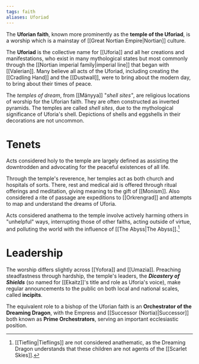 ```yaml
---
tags: faith
aliases: Uforiad
---
```


The **Uforian faith**, known more prominently as the **temple of the Uforiad**, is a worship which is a mainstay of [[Great Nortian Empire|Nortian]] culture. 

The **Uforiad** is the collective name for [[Uforia]] and all her creations and manifestations, who exist in many mythological states but most commonly through the [[Nortian imperial family|imperial line]] that began with [[Valerian]]. Many believe all acts of the Uforiad, including creating the [[Cradling Hand]] and the [[Dustwall]], were to bring about the modern day, to bring about their times of peace.

The *temples of dream*, from [[Mänyya]] "*shell sites"*, are religious locations of worship for the Uforian faith. They are often constructed as inverted pyramids. The temples are called *shell sites*, due to the mythological significance of Uforia's shell. Depictions of shells and eggshells in their decorations are not uncommon.

# Tenets
Acts considered holy to the temple are largely defined as assisting the downtrodden and advocating for the peaceful existences of all life. 

Through the temple's reverence, her temples act as both church and hospitals of sorts. There, rest and medical aid is offered through ritual offerings and meditation, giving meaning to the gift of [[Monism]]. Also considered a rite of passage are expeditions to [[Orkrengrad]] and attempts to map and understand the dreams of Uforia.

Acts considered anathema to the temple involve actively harming others in "unhelpful" ways, interrupting those of other faiths, acting outside of virtue, and polluting the world with the influence of [[The Abyss|The Abyss]].[^1]

# Leadership
The worship differs slightly across [[Yofora]] and [[Umazia]]. Preaching steadfastness through hardship, the temple's leaders, the ***Dicastery of Shields*** (so named for [[Ekaitz]]'s title and role as Uforia's voice), make regular announcements to the public on both local and national scales, called **incipits**.

The equivalent role to a bishop of the Uforian faith is an **Orchestrator of the Dreaming Dragon**, with the Empress and [[Successor (Nortia)|Successor]] both known as **Prime Orchestrators**, serving an important ecclesiastic position.

[^1]: [[Tiefling|Tieflings]] are not considered anathematic, as the Dreaming Dragon understands that these children are not agents of the [[Scarlet Skies]].
